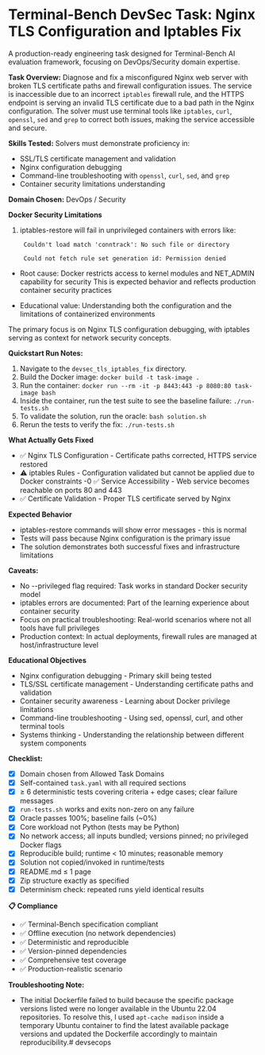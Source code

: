 # Terminal-Bench DevSec Task: Nginx TLS Configuration and Iptables Fix

A production-ready engineering task designed for Terminal-Bench AI evaluation framework, focusing on DevOps/Security domain expertise.

**Task Overview:**
Diagnose and fix a misconfigured Nginx web server with broken TLS certificate paths and firewall configuration issues. The service is inaccessible due to an incorrect `iptables` firewall rule, and the HTTPS endpoint is serving an invalid TLS certificate due to a bad path in the Nginx configuration. The solver must use terminal tools like `iptables`, `curl`, `openssl`, `sed` and `grep` to correct both issues, making the service accessible and secure.

**Skills Tested:**
Solvers must demonstrate proficiency in:
- SSL/TLS certificate management and validation
- Nginx configuration debugging
- Command-line troubleshooting with `openssl`, `curl`, `sed`, and `grep`
- Container security limitations understanding

**Domain Chosen:**
DevOps / Security

**Docker Security Limitations**

1. iptables-restore will fail in unprivileged containers with errors like:

        Couldn't load match 'conntrack': No such file or directory

        Could not fetch rule set generation id: Permission denied


- Root cause: Docker restricts access to kernel modules and NET_ADMIN capability for security
This is expected behavior and reflects production container security practices

- Educational value: Understanding both the configuration and the limitations of containerized environments

The primary focus is on Nginx TLS configuration debugging, with iptables serving as context for network security concepts.

**Quickstart Run Notes:**
1.  Navigate to the `devsec_tls_iptables_fix` directory.
2.  Build the Docker image: `docker build -t task-image .`
3.  Run the container: `docker run --rm -it -p 8443:443 -p 8080:80 task-image bash`
4.  Inside the container, run the test suite to see the baseline failure: `./run-tests.sh`
5.  To validate the solution, run the oracle: `bash solution.sh`
6.  Rerun the tests to verify the fix: `./run-tests.sh`

**What Actually Gets Fixed**
- ✅ Nginx TLS Configuration - Certificate paths corrected, HTTPS service restored
- ⚠️ iptables Rules - Configuration validated but cannot be applied due to Docker constraints
-0 ✅ Service Accessibility - Web service becomes reachable on ports 80 and 443
- ✅ Certificate Validation - Proper TLS certificate served by Nginx

**Expected Behavior**

 - iptables-restore commands will show error messages - this is normal
- Tests will pass because Nginx configuration is the primary issue
- The solution demonstrates both successful fixes and infrastructure limitations

**Caveats:**
- No --privileged flag required: Task works in standard Docker security model
- iptables errors are documented: Part of the learning experience about container security
- Focus on practical troubleshooting: Real-world scenarios where not all tools have full privileges
- Production context: In actual deployments, firewall rules are managed at host/infrastructure level



**Educational Objectives**

- Nginx configuration debugging - Primary skill being tested
- TLS/SSL certificate management - Understanding certificate paths and validation
- Container security awareness - Learning about Docker privilege limitations
- Command-line troubleshooting - Using sed, openssl, curl, and other terminal tools
- Systems thinking - Understanding the relationship between different system components

**Checklist:**
- [x] Domain chosen from Allowed Task Domains
- [x] Self-contained `task.yaml` with all required sections
- [x] ≥ 6 deterministic tests covering criteria + edge cases; clear failure messages
- [x] `run-tests.sh` works and exits non-zero on any failure
- [x] Oracle passes 100%; baseline fails (~0%)
- [x] Core workload not Python (tests may be Python)
- [x] No network access; all inputs bundled; versions pinned; no privileged Docker flags
- [x] Reproducible build; runtime < 10 minutes; reasonable memory
- [x] Solution not copied/invoked in runtime/tests
- [x] README.md ≤ 1 page
- [x] Zip structure exactly as specified
- [x] Determinism check: repeated runs yield identical results

**📋 Compliance**

- ✅ Terminal-Bench specification compliant
- ✅ Offline execution (no network dependencies)
- ✅ Deterministic and reproducible
- ✅ Version-pinned dependencies
- ✅ Comprehensive test coverage
- ✅ Production-realistic scenario

**Troubleshooting Note:**
- The initial Dockerfile failed to build because the specific package versions listed were no longer available in the Ubuntu 22.04 repositories. To resolve this, I used `apt-cache madison` inside a temporary Ubuntu container to find the latest available package versions and updated the Dockerfile accordingly to maintain reproducibility.# devsecops
